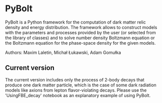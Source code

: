 # PyBolt
PyBolt is a Python framework for the computation of dark matter relic density and energy distribution. The framework allows to construct models with the parameters and processes provided by the user (or selected from the library of classes) and to solve number density Boltzmann equation or the Boltzmann equation for the phase-space density for the given models.  

Authors: Maxim Laletin, Michał Łukawski, Adam Gomułka

## Current version

The current version includes only the process of 2-body decays that produce one dark matter particle, which is the case of some dark radiation models like axions from lepton flavor-violating decays. Please use the 'UsingFBE_decay' notebook as an explanatory example of using PyBolt. 
